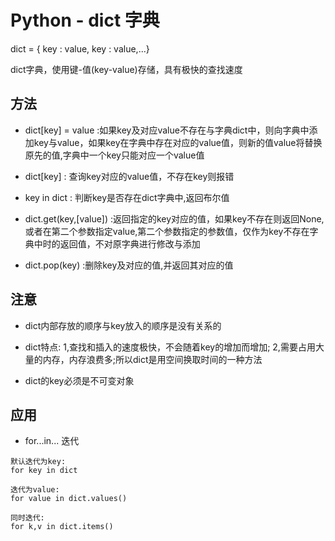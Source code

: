 # Python - dict 字典

dict = { key : value, key : value,...}

dict字典，使用键-值(key-value)存储，具有极快的查找速度

## 方法

* dict[key] = value :如果key及对应value不存在与字典dict中，则向字典中添加key与value，如果key在字典中存在对应的value值，则新的值value将替换原先的值,字典中一个key只能对应一个value值

* dict[key] : 查询key对应的value值，不存在key则报错

* key in dict : 判断key是否存在dict字典中,返回布尔值

* dict.get(key,[value]) :返回指定的key对应的值，如果key不存在则返回None,或者在第二个参数指定value,第二个参数指定的参数值，仅作为key不存在字典中时的返回值，不对原字典进行修改与添加 

* dict.pop(key) :删除key及对应的值,并返回其对应的值

## 注意

* dict内部存放的顺序与key放入的顺序是没有关系的

* dict特点: 1,查找和插入的速度极快，不会随着key的增加而增加; 2,需要占用大量的内存，内存浪费多;所以dict是用空间换取时间的一种方法

* dict的key必须是不可变对象

## 应用

* for...in... 迭代

```
默认迭代为key:
for key in dict

迭代为value:
for value in dict.values()

同时迭代:
for k,v in dict.items()





```









